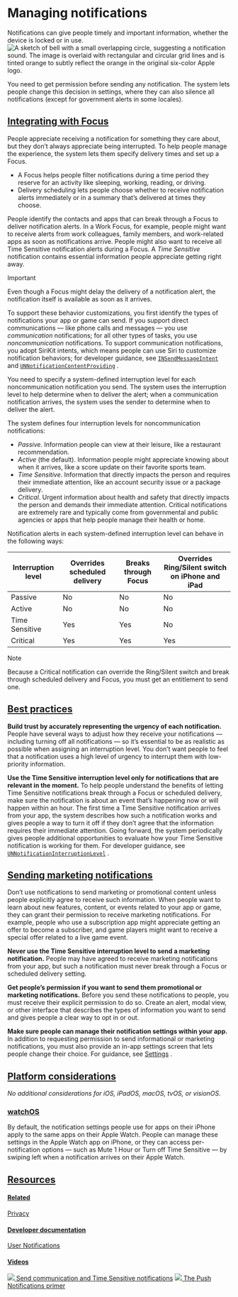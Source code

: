 Managing notifications
======================

Notifications can give people timely and important information, whether the device is locked or in use.![A sketch of bell with a small overlapping circle, suggesting a notification sound. The image is overlaid with rectangular and circular grid lines and is tinted orange to subtly reflect the orange in the original six-color Apple logo.](https://docs-assets.developer.apple.com/published/ba0d1e169421e490842a4009ee7d09e5/patterns-managing-notifications-intro@2x.png)

You need to get permission before sending any notification. The system lets people change this decision in settings, where they can also silence all notifications (except for government alerts in some locales).

[Integrating with Focus](/design/human-interface-guidelines/managing-notifications#Integrating-with-Focus)
----------------------------------------------------------------------------------------------------------

People appreciate receiving a notification for something they care about, but they don’t always appreciate being interrupted. To help people manage the experience, the system lets them specify delivery times and set up a Focus.

* A Focus helps people filter notifications during a time period they reserve for an activity like sleeping, working, reading, or driving.
* Delivery scheduling lets people choose whether to receive notification alerts immediately or in a summary that’s delivered at times they choose.

People identify the contacts and apps that can break through a Focus to deliver notification alerts. In a Work Focus, for example, people might want to receive alerts from work colleagues, family members, and work-related apps as soon as notifications arrive. People might also want to receive all Time Sensitive notification alerts during a Focus. A *Time Sensitive* notification contains essential information people appreciate getting right away.

Important

Even though a Focus might delay the delivery of a notification alert, the notification itself is available as soon as it arrives.

To support these behavior customizations, you first identify the types of notifications your app or game can send. If you support direct communications — like phone calls and messages — you use *communication* notifications; for all other types of tasks, you use *noncommunication* notifications. To support communication notifications, you adopt SiriKit intents, which means people can use Siri to customize notification behaviors; for developer guidance, see [`INSendMessageIntent`](/documentation/sirikit/insendmessageintent)
 and [`UNNotificationContentProviding`](/documentation/usernotifications/unnotificationcontentproviding)
.

You need to specify a system-defined interruption level for each noncommunication notification you send. The system uses the interruption level to help determine when to deliver the alert; when a communication notification arrives, the system uses the sender to determine when to deliver the alert.

The system defines four interruption levels for noncommunication notifications:

* *Passive*. Information people can view at their leisure, like a restaurant recommendation.
* *Active* (the default). Information people might appreciate knowing about when it arrives, like a score update on their favorite sports team.
* *Time Sensitive*. Information that directly impacts the person and requires their immediate attention, like an account security issue or a package delivery.
* *Critical*. Urgent information about health and safety that directly impacts the person and demands their immediate attention. Critical notifications are extremely rare and typically come from governmental and public agencies or apps that help people manage their health or home.

Notification alerts in each system-defined interruption level can behave in the following ways:



| Interruption level | Overrides scheduled delivery | Breaks through Focus | Overrides Ring/Silent switch on iPhone and iPad |
| --- | --- | --- | --- |
| Passive | No | No | No |
| Active | No | No | No |
| Time Sensitive | Yes | Yes | No |
| Critical | Yes | Yes | Yes |

Note

Because a Critical notification can override the Ring/Silent switch and break through scheduled delivery and Focus, you must get an entitlement to send one.

[Best practices](/design/human-interface-guidelines/managing-notifications#Best-practices)
------------------------------------------------------------------------------------------

**Build trust by accurately representing the urgency of each notification.** People have several ways to adjust how they receive your notifications — including turning off all notifications — so it’s essential to be as realistic as possible when assigning an interruption level. You don’t want people to feel that a notification uses a high level of urgency to interrupt them with low-priority information.

**Use the Time Sensitive interruption level only for notifications that are relevant in the moment.** To help people understand the benefits of letting Time Sensitive notifications break through a Focus or scheduled delivery, make sure the notification is about an event that’s happening now or will happen within an hour. The first time a Time Sensitive notification arrives from your app, the system describes how such a notification works and gives people a way to turn it off if they don’t agree that the information requires their immediate attention. Going forward, the system periodically gives people additional opportunities to evaluate how your Time Sensitive notification is working for them. For developer guidance, see [`UNNotificationInterruptionLevel`](/documentation/usernotifications/unnotificationinterruptionlevel)
.

[Sending marketing notifications](/design/human-interface-guidelines/managing-notifications#Sending-marketing-notifications)
----------------------------------------------------------------------------------------------------------------------------

Don’t use notifications to send marketing or promotional content unless people explicitly agree to receive such information. When people want to learn about new features, content, or events related to your app or game, they can grant their permission to receive marketing notifications. For example, people who use a subscription app might appreciate getting an offer to become a subscriber, and game players might want to receive a special offer related to a live game event.

**Never use the Time Sensitive interruption level to send a marketing notification.** People may have agreed to receive marketing notifications from your app, but such a notification must never break through a Focus or scheduled delivery setting.

**Get people’s permission if you want to send them promotional or marketing notifications.** Before you send these notifications to people, you must receive their explicit permission to do so. Create an alert, modal view, or other interface that describes the types of information you want to send and gives people a clear way to opt in or out.

**Make sure people can manage their notification settings within your app.** In addition to requesting permission to send informational or marketing notifications, you must also provide an in-app settings screen that lets people change their choice. For guidance, see [Settings](/design/human-interface-guidelines/settings)
.

[Platform considerations](/design/human-interface-guidelines/managing-notifications#Platform-considerations)
------------------------------------------------------------------------------------------------------------

*No additional considerations for iOS, iPadOS, macOS, tvOS, or visionOS.*

### [watchOS](/design/human-interface-guidelines/managing-notifications#watchOS)

By default, the notification settings people use for apps on their iPhone apply to the same apps on their Apple Watch. People can manage these settings in the Apple Watch app on iPhone, or they can access per-notification options — such as Mute 1 Hour or Turn off Time Sensitive — by swiping left when a notification arrives on their Apple Watch.

[Resources](/design/human-interface-guidelines/managing-notifications#Resources)
--------------------------------------------------------------------------------

#### [Related](/design/human-interface-guidelines/managing-notifications#Related)

[Privacy](/design/human-interface-guidelines/privacy)


#### [Developer documentation](/design/human-interface-guidelines/managing-notifications#Developer-documentation)

[User Notifications](/documentation/usernotifications)


#### [Videos](/design/human-interface-guidelines/managing-notifications#Videos)

[![](https://devimages-cdn.apple.com/wwdc-services/images/119/B63A08EA-8856-4C77-9E1B-EA1CAD990619/4986_wide_250x141_1x.jpg) Send communication and Time Sensitive notifications](https://developer.apple.com/videos/play/wwdc2021/10091) 
[![](https://devimages-cdn.apple.com/wwdc-services/images/49/3D8237BC-06E3-4711-8552-7008A5D5BAAD/3764_wide_250x141_1x.jpg) The Push Notifications primer](https://developer.apple.com/videos/play/wwdc2020/10095) 
